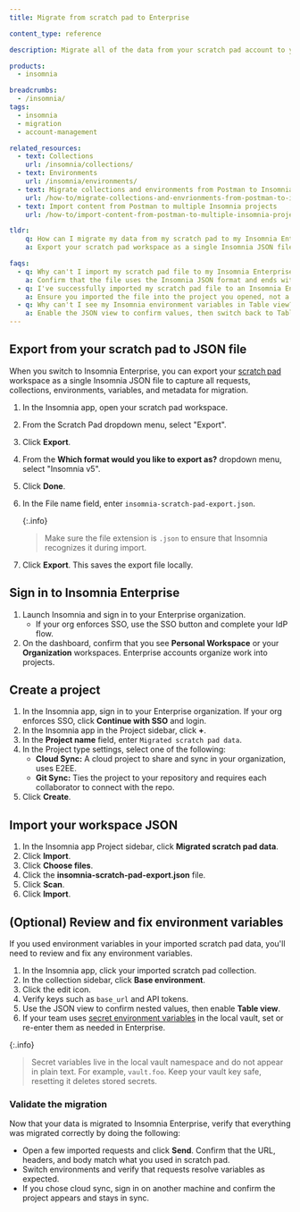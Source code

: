 ```yaml
---
title: Migrate from scratch pad to Enterprise

content_type: reference

description: Migrate all of the data from your scratch pad account to your Enterprise account.

products:
  - insomnia

breadcrumbs:
  - /insomnia/
tags:
  - insomnia
  - migration
  - account-management

related_resources:
  - text: Collections
    url: /insomnia/collections/
  - text: Environments
    url: /insomnia/environments/
  - text: Migrate collections and environments from Postman to Insomnia
    url: /how-to/migrate-collections-and-envrionments-from-postman-to-insomnia/
  - text: Import content from Postman to multiple Insomnia projects
    url: /how-to/import-content-from-postman-to-multiple-insomnia-projects/

tldr:
    q: How can I migrate my data from my scratch pad to my Insomnia Enterprise account?
    a: Export your scratch pad workspace as a single Insomnia JSON file, and then import it into your Insomnia Enterprise account as a new project.

faqs:
  - q: Why can't I import my scratch pad file to my Insomnia Enterprise project?
    a: Confirm that the file uses the Insomnia JSON format and ends with `.json`. Insomnia’s importer expects a supported format. For example, Insomnia JSON, Postman v2, HAR, OpenAPI.
  - q: I've successfully imported my scratch pad file to an Insomnia Enterprise project, but I don’t see items.
    a: Ensure you imported the file into the project you opened, not a different workspace. If needed, re-import into the active project.
  - q: Why can't I see my Insomnia environment variables in Table view?
    a: Enable the JSON view to confirm values, then switch back to Table view. This ensures you see nested or inherited keys in the editor.  
---
```


## Export from your scratch pad to JSON file
<!--vale off-->
When you switch to Insomnia Enterprise, you can export your [scratch pad](/insomnia/storage/#scratch-pad) workspace as a single Insomnia JSON file to capture all requests, collections, environments, variables, and metadata for migration.
1. In the Insomnia app, open your scratch pad workspace. 
2. From the Scratch Pad dropdown menu, select "Export".
1. Click **Export**.
3. From the **Which format would you like to export as?** dropdown menu, select "Insomnia v5".
1. Click **Done**.
1. In the File name field, enter `insomnia-scratch-pad-export.json`. 

   {:.info}
   > Make sure the file extension is `.json` to ensure that Insomnia recognizes it during import.
1. Click **Export**. This saves the export file locally.
<!--vale on-->

## Sign in to Insomnia Enterprise
1. Launch Insomnia and sign in to your Enterprise organization.
    - If your org enforces SSO, use the SSO button and complete your IdP flow. 
2. On the dashboard, confirm that you see **Personal Workspace** or your **Organization** workspaces. Enterprise accounts organize work into projects.

## Create a project
1. In the Insomnia app, sign in to your Enterprise organization. 
   If your org enforces SSO, click **Continue with SSO** and login. 
1. In the Insomnia app in the Project sidebar, click **+**.
1. In the **Project name** field, enter `Migrated scratch pad data`. 
1. In the Project type settings, select one of the following:
    * **Cloud Sync:** A cloud project to share and sync in your organization, uses E2EE.
    * **Git Sync:** Ties the project to your repository and requires each collaborator to connect with the repo.
1. Click **Create**.


## Import your workspace JSON
1. In the Insomnia app Project sidebar, click **Migrated scratch pad data**.
1. Click **Import**.
1. Click **Choose files**.
1. Click the **insomnia-scratch-pad-export.json** file.
1. Click **Scan**.
1. Click **Import**.

## (Optional) Review and fix environment variables
If you used environment variables in your imported scratch pad data, you'll need to review and fix any environment variables.

1. In the Insomnia app, click your imported scratch pad collection.
1. In the collection sidebar, click **Base environment**.
1. Click the edit icon.
1. Verify keys such as `base_url` and API tokens. 
1. Use the JSON view to confirm nested values, then enable **Table view**.
3. If your team uses [secret environment variables](/insomnia/environments/#secret-environment-variables) in the local vault, set or re-enter them as needed in Enterprise.

{:.info}
> Secret variables live in the local vault namespace and do not appear in plain text. For example, `vault.foo`. Keep your vault key safe, resetting it deletes stored secrets.

### Validate the migration
Now that your data is migrated to Insomnia Enterprise, verify that everything was migrated correctly by doing the following:
- Open a few imported requests and click **Send**. Confirm that the URL, headers, and body match what you used in scratch pad.
- Switch environments and verify that requests resolve variables as expected.
- If you chose cloud sync, sign in on another machine and confirm the project appears and stays in sync.
